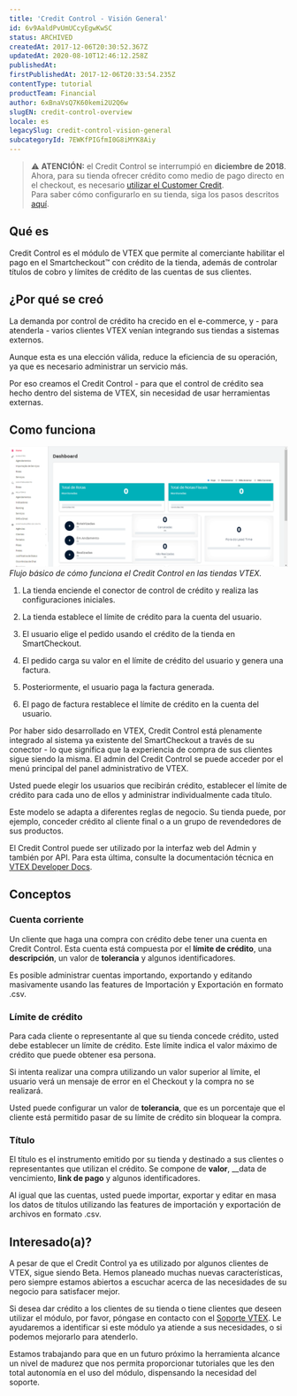 ```yaml
---
title: 'Credit Control - Visión General'
id: 6v9AaldPvUmUCcyEgwKwSC
status: ARCHIVED
createdAt: 2017-12-06T20:30:52.367Z
updatedAt: 2020-08-10T12:46:12.258Z
publishedAt: 
firstPublishedAt: 2017-12-06T20:33:54.235Z
contentType: tutorial
productTeam: Financial
author: 6xBnaVsQ7K60kemi2U2Q6w
slugEN: credit-control-overview
locale: es
legacySlug: credit-control-vision-general
subcategoryId: 7EWKfPIGfmI0G8iMYK8Aiy
---
```


>⚠️ **ATENCIÓN:** el Credit Control se interrumpió en **diciembre de 2018**. Ahora, para su tienda ofrecer crédito como medio de pago directo en el checkout, es necesario [utilizar el Customer Credit](https://help.vtex.com/es/tutorial/customer-credit-vision-general).</br>
> Para saber cómo configurarlo en su tienda, siga los pasos descritos  [aquí](http://help.vtex.com/es/tracks/customer-credit-como-empezar).


## Qué es

Credit Control es el módulo de VTEX que permite al comerciante habilitar el pago en el Smartcheckout™ con crédito de la tienda, además de controlar títulos de cobro y límites de crédito de las cuentas de sus clientes.

## ¿Por qué se creó

La demanda por control de crédito ha crecido en el e-commerce, y - para atenderla - varios clientes VTEX venían integrando sus tiendas a sistemas externos.

Aunque esta es una elección válida, reduce la eficiencia de su operación, ya que es necesario administrar un servicio más.

Por eso creamos el Credit Control - para que el control de crédito sea hecho dentro del sistema de VTEX, sin necesidad de usar herramientas externas.

## Como funciona

![Credit Control basic flow](https://raw.githubusercontent.com/vtexdocs/help-center-content/refs/heads/main/_1.gif)
*Flujo básico de cómo funciona el Credit Control en las tiendas VTEX.*

1. La tienda enciende el conector de control de crédito y realiza las configuraciones iniciales.

2. La tienda establece el límite de crédito para la cuenta del usuario.

3. El usuario elige el pedido usando el crédito de la tienda en SmartCheckout.

4. El pedido carga su valor en el límite de crédito del usuario y genera una factura.

5. Posteriormente, el usuario paga la factura generada.

6. El pago de factura restablece el límite de crédito en la cuenta del usuario.

Por haber sido desarrollado en VTEX, Credit Control está plenamente integrado al sistema ya existente del SmartCheckout a través de su conector - lo que significa que la experiencia de compra de sus clientes sigue siendo la misma. El admin del Credit Control se puede acceder por el menú principal del panel administrativo de VTEX.

Usted puede elegir los usuarios que recibirán crédito, establecer el límite de crédito para cada uno de ellos y administrar individualmente cada título.

Este modelo se adapta a diferentes reglas de negocio. Su tienda puede, por ejemplo, conceder crédito al cliente final o a un grupo de revendedores de sus productos.

El Credit Control puede ser utilizado por la interfaz web del Admin y también por API. Para esta última, consulte la documentación técnica en [VTEX Developer Docs](/es/developer-docs).

## Conceptos

### Cuenta corriente

Un cliente que haga una compra con crédito debe tener una cuenta en Credit Control. Esta cuenta está compuesta por el __límite de crédito__, una __descripción__, un valor de __tolerancia__ y algunos identificadores.

Es posible administrar cuentas importando, exportando y editando masivamente usando las features de Importación y Exportación en formato .csv.

### Límite de crédito

Para cada cliente o representante al que su tienda concede crédito, usted debe establecer un límite de crédito. Este límite indica el valor máximo de crédito que puede obtener esa persona.

Si intenta realizar una compra utilizando un valor superior al límite, el usuario verá un mensaje de error en el Checkout y la compra no se realizará.

Usted puede configurar un valor de __tolerancia__, que es un porcentaje que el cliente está permitido pasar de su límite de crédito sin bloquear la compra.

### Título

El título es el instrumento emitido por su tienda y destinado a sus clientes o representantes que utilizan el crédito. Se compone de __valor__, __data de vencimiento, __link de pago__ y algunos identificadores.

Al igual que las cuentas, usted puede importar, exportar y editar en masa los datos de títulos utilizando las features de importación y exportación de archivos en formato .csv.

## Interesado(a)?

A pesar de que el Credit Control ya es utilizado por algunos clientes de VTEX, sigue siendo Beta. Hemos planeado muchas nuevas características, pero siempre estamos abiertos a escuchar acerca de las necesidades de su negocio para satisfacer mejor.

Si desea dar crédito a los clientes de su tienda o tiene clientes que deseen utilizar el módulo, por favor, póngase en contacto con el [Soporte VTEX](https://support.vtex.com/hc/es-419/requests). Le ayudaremos a identificar si este módulo ya atiende a sus necesidades, o si podemos mejorarlo para atenderlo.

Estamos trabajando para que en un futuro próximo la herramienta alcance un nivel de madurez que nos permita proporcionar tutoriales que les den total autonomía en el uso del módulo, dispensando la necesidad del soporte.
